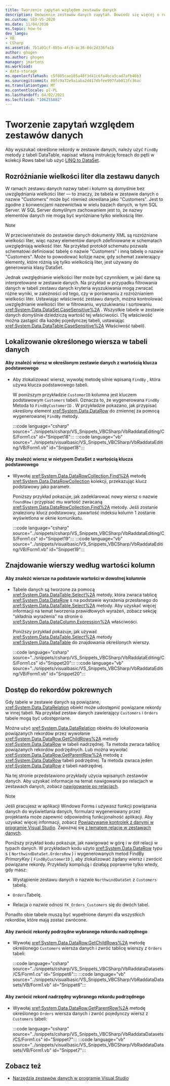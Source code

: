 ```yaml
---
title: Tworzenie zapytań względem zestawów danych
description: Omówienie zestawów danych zapytań. Dowiedz się więcej o rozróżnianiu wielkości liter w zestawie danych. Znajdź konkretny wiersz w tabeli danych, Znajdź wiersze według wartości kolumn i rekordy powiązane z dostępem.
ms.custom: SEO-VS-2020
ms.date: 11/04/2016
ms.topic: how-to
dev_langs:
- VB
- CSharp
ms.assetid: 7b1a91cf-8b5a-4fc0-ac36-0dc2d336fa1b
author: ghogen
ms.author: ghogen
manager: jmartens
ms.workload:
- data-storage
ms.openlocfilehash: c5f085cae185a48f3d41c6fa4bca5cad7afb46b3
ms.sourcegitcommit: 80fc9a72e9a1aba2d417dbfee997fab013fc36ac
ms.translationtype: MT
ms.contentlocale: pl-PL
ms.lasthandoff: 04/02/2021
ms.locfileid: "106215802"
---
```

# <a name="query-datasets"></a>Tworzenie zapytań względem zestawów danych
Aby wyszukać określone rekordy w zestawie danych, należy użyć `FindBy` metody z tabeli DataTable, napisać własną instrukcję foreach do pętli w kolekcji Rows tabel lub użyć [LINQ to DataSet](/dotnet/framework/data/adonet/linq-to-dataset).

## <a name="dataset-case-sensitivity"></a>Rozróżnianie wielkości liter dla zestawu danych
W ramach zestawu danych nazwy tabel i kolumn są domyślnie bez uwzględniania wielkości liter — to znaczy, że tabela w zestawie danych o nazwie "Customers" może być również określana jako "Customers". Jest to zgodne z konwencjami nazewnictwa w wielu bazach danych, w tym SQL Server. W SQL Server domyślnym zachowaniem jest to, że nazwy elementów danych nie mogą być wyróżniane tylko wielkością liter.

> [!NOTE]
> W przeciwieństwie do zestawów danych dokumenty XML są rozróżniane wielkości liter, więc nazwy elementów danych zdefiniowane w schematach uwzględniają wielkość liter. Na przykład protokół schematu pozwala schematowi definiować tabelę o nazwie "Customers" i inną tabelę o nazwie "Customers". Może to powodować kolizje nazw, gdy schemat zawierający elementy, które różnią się tylko wielkością liter, jest używany do generowania klasy DataSet.

Jednak uwzględnianie wielkości liter może być czynnikiem, w jaki dane są interpretowane w zestawie danych. Na przykład w przypadku filtrowania danych w tabeli zestawu danych kryteria wyszukiwania mogą zwracać różne wyniki, w zależności od tego, czy w porównaniu z rozróżnianiem wielkości liter. Ustawiając właściwość zestawu danych, można kontrolować uwzględnianie wielkości liter w filtrowaniu, wyszukiwaniu i sortowaniu <xref:System.Data.DataSet.CaseSensitive%2A> . Wszystkie tabele w zestawie danych domyślnie dziedziczą wartość tej właściwości. (Tę właściwość można zastąpić dla każdej pojedynczej tabeli, ustawiając <xref:System.Data.DataTable.CaseSensitive%2A> Właściwość tabeli).

## <a name="locate-a-specific-row-in-a-data-table"></a>Lokalizowanie określonego wiersza w tabeli danych

#### <a name="to-find-a-row-in-a-typed-dataset-with-a-primary-key-value"></a>Aby znaleźć wiersz w określonym zestawie danych z wartością klucza podstawowego

- Aby zlokalizować wiersz, wywołaj metodę silnie wpisaną `FindBy` , która używa klucza podstawowego tabeli.

     W poniższym przykładzie `CustomerID` kolumna jest kluczem podstawowym `Customers` tabeli. Oznacza to, że wygenerowana `FindBy` Metoda to `FindByCustomerID` . W przykładzie pokazano, jak przypisać określony element <xref:System.Data.DataRow> do zmiennej za pomocą wygenerowanej `FindBy` metody.

     :::code language="csharp" source="../snippets/csharp/VS_Snippets_VBCSharp/VbRaddataEditing/CS/Form1.cs" id="Snippet18":::
     :::code language="vb" source="../snippets/visualbasic/VS_Snippets_VBCSharp/VbRaddataEditing/VB/Form1.vb" id="Snippet18":::

#### <a name="to-find-a-row-in-an-untyped-dataset-with-a-primary-key-value"></a>Aby znaleźć wiersz w nietypem DataSet z wartością klucza podstawowego

- Wywołaj <xref:System.Data.DataRowCollection.Find%2A> metodę <xref:System.Data.DataRowCollection> kolekcji, przekazując klucz podstawowy jako parametr.

     Poniższy przykład pokazuje, jak zadeklarować nowy wiersz o nazwie `foundRow` i przypisać mu wartość zwracaną <xref:System.Data.DataRowCollection.Find%2A> metody. Jeśli zostanie znaleziony klucz podstawowy, zawartość indeksu kolumn 1 zostanie wyświetlona w oknie komunikatu.

     :::code language="csharp" source="../snippets/csharp/VS_Snippets_VBCSharp/VbRaddataEditing/CS/Form1.cs" id="Snippet19":::
     :::code language="vb" source="../snippets/visualbasic/VS_Snippets_VBCSharp/VbRaddataEditing/VB/Form1.vb" id="Snippet19":::

## <a name="find-rows-by-column-values"></a>Znajdowanie wierszy według wartości kolumn

#### <a name="to-find-rows-based-on-the-values-in-any-column"></a>Aby znaleźć wiersze na podstawie wartości w dowolnej kolumnie

- Tabele danych są tworzone za pomocą <xref:System.Data.DataTable.Select%2A> metody, która zwraca tablicę <xref:System.Data.DataRow> s na podstawie wyrażenia przesłanego do <xref:System.Data.DataTable.Select%2A> metody. Aby uzyskać więcej informacji na temat tworzenia prawidłowych wyrażeń, zobacz sekcję "składnia wyrażenia" na stronie o <xref:System.Data.DataColumn.Expression%2A> właściwości.

     Poniższy przykład pokazuje, jak używać <xref:System.Data.DataTable.Select%2A> metody <xref:System.Data.DataTable> do znajdowania określonych wierszy.

     :::code language="csharp" source="../snippets/csharp/VS_Snippets_VBCSharp/VbRaddataEditing/CS/Form1.cs" id="Snippet20":::
     :::code language="vb" source="../snippets/visualbasic/VS_Snippets_VBCSharp/VbRaddataEditing/VB/Form1.vb" id="Snippet20":::

## <a name="access-related-records"></a>Dostęp do rekordów pokrewnych
Gdy tabele w zestawie danych są powiązane, <xref:System.Data.DataRelation> obiekt może udostępnić powiązane rekordy w innej tabeli. Na przykład zestaw danych zawierający `Customers` i `Orders` tabele mogą być udostępniane.

Można użyć <xref:System.Data.DataRelation> obiektu do lokalizowania powiązanych rekordów przez wywołanie <xref:System.Data.DataRow.GetChildRows%2A> metody <xref:System.Data.DataRow> w tabeli nadrzędnej. Ta metoda zwraca tablicę powiązanych rekordów podrzędnych. Lub można wywołać <xref:System.Data.DataRow.GetParentRow%2A> metodę z <xref:System.Data.DataRow> tabeli podrzędnej. Ta metoda zwraca jeden <xref:System.Data.DataRow> z tabeli nadrzędnej.

Na tej stronie przedstawiono przykłady użycia wpisanych zestawów danych. Aby uzyskać informacje na temat nawigowania po relacjach w zestawach danych, zobacz [nawigowanie po relacjach](/dotnet/framework/data/adonet/dataset-datatable-dataview/navigating-datarelations).

> [!NOTE]
> Jeśli pracujesz w aplikacji Windows Forms i używasz funkcji powiązania danych do wyświetlania danych, formularz wygenerowany przez projektanta może zapewnić odpowiednią funkcjonalność aplikacji. Aby uzyskać więcej informacji, zobacz [Powiązywanie kontrolek z danymi w programie Visual Studio](../data-tools/bind-controls-to-data-in-visual-studio.md). Zapoznaj się [z tematem relacje w zestawach danych](relationships-in-datasets.md).

Poniższy przykład kodu pokazuje, jak nawigować w górę i w dół relacji w typach danych. W przykładach kodu użyto <xref:System.Data.DataRow> typu s ( `NorthwindDataSet.OrdersRow` ) i wygenerowanych metod FindBy *PrimaryKey* ( `FindByCustomerID` ), aby zlokalizować żądany wiersz i zwrócić powiązane rekordy. Przykłady kompilują i działają poprawnie tylko wtedy, gdy masz:

- Wystąpienie zestawu danych o nazwie `NorthwindDataSet` z `Customers` tabelą.

- `Orders`Tabelę.

- Relacja o nazwie odnosi `FK_Orders_Customers` się do dwóch tabel.

Ponadto obie tabele muszą być wypełnione danymi dla wszystkich rekordów, które mają zostać zwrócone.

#### <a name="to-return-the-child-records-of-a-selected-parent-record"></a>Aby zwrócić rekordy podrzędne wybranego rekordu nadrzędnego

- Wywołaj <xref:System.Data.DataRow.GetChildRows%2A> metodę określonego `Customers` wiersza danych i zwróć tablicę wierszy z `Orders` tabeli:

     :::code language="csharp" source="../snippets/csharp/VS_Snippets_VBCSharp/VbRaddataDatasets/CS/Form1.cs" id="Snippet6":::
     :::code language="vb" source="../snippets/visualbasic/VS_Snippets_VBCSharp/VbRaddataDatasets/VB/Form1.vb" id="Snippet6":::

#### <a name="to-return-the-parent-record-of-a-selected-child-record"></a>Aby zwrócić rekord nadrzędny wybranego rekordu podrzędnego

- Wywołaj <xref:System.Data.DataRow.GetParentRow%2A> metodę określonego `Orders` wiersza danych i zwróć pojedynczy wiersz z `Customers` tabeli:

     :::code language="csharp" source="../snippets/csharp/VS_Snippets_VBCSharp/VbRaddataDatasets/CS/Form1.cs" id="Snippet7":::
     :::code language="vb" source="../snippets/visualbasic/VS_Snippets_VBCSharp/VbRaddataDatasets/VB/Form1.vb" id="Snippet7":::

## <a name="see-also"></a>Zobacz też

- [Narzędzia zestawów danych w programie Visual Studio](../data-tools/dataset-tools-in-visual-studio.md)
